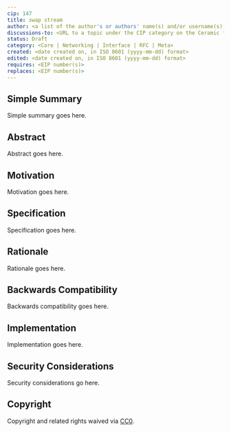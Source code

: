 ```yaml
---
cip: 147
title: swap stream
author: <a list of the author's or authors' name(s) and/or username(s), or name(s) and email(s), e.g. (use with the parentheses or triangular brackets): FirstName LastName (@GitHubUsername), FirstName LastName <foo@bar.com>, FirstName LastName (@GitHubUsername) and GitHubUsername (@GitHubUsername)>
discussions-to: <URL to a topic under the CIP category on the Ceramic forum: https://forum.ceramic.network/c/cips>
status: Draft
category: <Core | Networking | Interface | RFC | Meta>
created: <date created on, in ISO 8601 (yyyy-mm-dd) format>
edited: <date created on, in ISO 8601 (yyyy-mm-dd) format>
requires: <EIP number(s)>
replaces: <EIP number(s)>
---
```


<!--PROPOSE A NEW CIP-->

<!--NOTE: 
You can leave these HTML comments in your CIP and delete the visible text guides, they will not appear and may be helpful to refer to if you edit your CIP again.-->

<!-- STEPS TO SUBMIT A CIP:
1. Complete the header above.
2. Fill in as much content as is appropriate for the status of your CIP.-->

<!--ADDITIONAL INSTRUCTIONS FOR HEADER SECTION ABOVE-->

<!--[title]: Give your issue a concise, descriptive title prefixed by either its *type* for standards CIPs or its category for other CIPs. (i.e. Core: Protocol Upgrade, Meta: Define CIP Process, etc.).-->

<!--[category]: Here is a description of category terms.
- `Core`: an CIP that affects the core protocol.
- `Networking`: an CIP thst affects the networking layer (i.e. libp2p or syncing).
- `Interface`: an CIP that affects the Ceramic API or provider interface.
- `RFC`: an CIP that proposes an implementation standard (i.e. doctypes, document configurations, or document schemas).
- `Meta`: an CIP that affects the governance process for CIPs.-->

<!--[requires]: A list of CIP(s) that this CIP depends on. *Optional.-->

<!--[replaces]: A list of CIP(s) that this CIP replaces. *Optional.-->

## Simple Summary
<!--Provide a simplified and layman-accessible explanation of the CIP.-->
Simple summary goes here.


## Abstract
<!--A short (~200 word) description of the technical issue being addressed.-->
Abstract goes here.


## Motivation
<!--Motivation is critical for CIPs that want to change the Ceramic protocol. It should clearly explain why the existing protocol specification is inadequate to address the problem that the CIP solves. CIP submissions without sufficient motivation may be rejected outright.-->
Motivation goes here.


## Specification
<!--The technical specification should describe the syntax and semantics of any new feature.-->
Specification goes here.


## Rationale
<!--The rationale fleshes out the specification by describing what motivated the design and why particular design decisions were made. It should describe alternate designs that were considered and related work, e.g. how the feature is supported in other languages. The rationale may also provide evidence of consensus within the community, and should discuss important objections or concerns raised during discussion.-->
Rationale goes here.


## Backwards Compatibility
<!--All CIPs that introduce backwards incompatibilities must include a section describing these incompatibilities and their severity. The CIP must explain how the author proposes to deal with these incompatibilities. CIP submissions without a sufficient backwards compatibility section may be rejected outright.-->
Backwards compatibility goes here.


## Implementation
<!--The implementations must be completed before any CIP is given status "Final", but it need not be completed before the CIP is accepted.-->
Implementation goes here.


## Security Considerations
<!--All CIPs must contain a section that discusses the security implications/considerations relevant to the proposed change. Include information that might be important for security discussions, surfaces risks and can be used throughout the life cycle of the proposal. E.g. include security-relevant design decisions, concerns, important discussions, implementation-specific guidance and pitfalls, an outline of threats and risks and how they are being addressed. CIP submissions missing the "Security Considerations" section will be rejected. An CIP cannot proceed to status "Final" without a Security Considerations discussion deemed sufficient by the reviewers.-->
Security considerations go here.


## Copyright
Copyright and related rights waived via [CC0](https://creativecommons.org/publicdomain/zero/1.0/).
